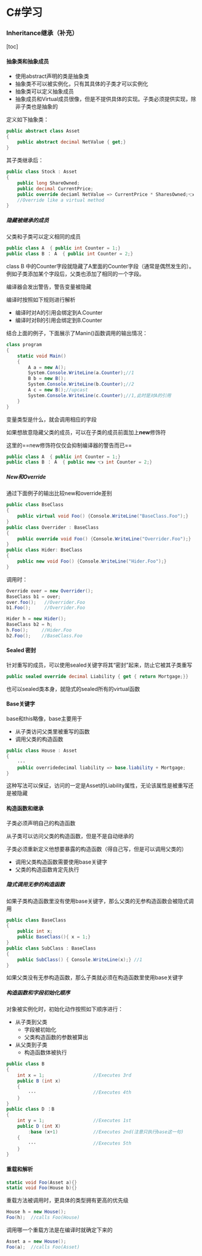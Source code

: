 # C#学习

### Inheritance继承（补充）

[toc]

#### 抽象类和抽象成员

- 使用abstract声明的类是抽象类
- 抽象类不可以被实例化，只有其具体的子类才可以实例化
- 抽象类可以定义抽象成员
- 抽象成员和Virtual成员很像，但是不提供具体的实现。子类必须提供实现，除非子类也是抽象的

定义如下抽象类：

```csharp
public abstract class Asset
{
    public abstract decimal NetValue { get;}
}
```

其子类继承后：

```csharp
public class Stock : Asset
{
    public long ShareOwned;
    public decimal CurrentPrice;
    public override deciaml NetValue => CurrentPrice * SharesOwned;👈
    //Override like a virtual method
}
```

##### 隐藏被继承的成员

父类和子类可以定义相同的成员

```csharp
public class A  { public int Counter = 1;}
public class B ： A  { public int Counter = 2;}
```

class B 中的Counter字段就隐藏了A里面的Counter字段（通常是偶然发生的）。例如子类添加某个字段后，父类也添加了相同的一个字段。

编译器会发出警告，警告变量被隐藏



编译时按照如下规则进行解析

- 编译时对A的引用会绑定到A.Counter
- 编译时对B的引用会绑定到B.Counter

结合上面的例子，下面展示了Manin()函数调用的输出情况：

```csharp
class program
{
    static void Main()
    {
        A a = new A();
        System.Console.WriteLine(a.Counter);//1
		B b = new B();
        System.Console.WriteLine(b.Counter);//2
        A c = new B();//upcast
        System.Console.WriteLine(c.Counter);//1,此时是对A的引用
    }
}
```

变量类型是什么，就会调用相应的字段



如果想故意隐藏父类的成员，可以在子类的成员前面加上**new**修饰符

这里的==new修饰符仅仅会抑制编译器的警告而已==

```csharp
public class A  { public int Counter = 1;}
public class B ： A  { public new 👈 int Counter = 2;}
```



##### New和Override

通过下面例子的输出比较new和override差别

```csharp
public class BseClass
{
    public virtual void Foo() {Console.WriteLine("BaseClass.Foo");}
}
public class Overrider : BaseClass
{
    public override void Foo() {Console.WriteLine("Overrider.Foo");}
}
public class Hider: BseClass
{
    public new void Foo() {Console.WriteLine("Hider.Foo");}
}
```

调用时：

```csharp
Override over = new Overrider();
BaseClass b1 = over;
over.foo();   //Overrider.Foo
b1.Foo();     //Overrider.Foo

Hider h = new Hider();
BaseClass b2 = h;
h.Foo();     //Hider.Foo
b2.Foo();    //BaseClass.Foo
```



#### Sealed 密封

针对重写的成员，可以使用sealed关键字将其“密封”起来，防止它被其子类重写

```csharp
public sealed override decimal Liability { get { return Mortgage;}}
```

也可以sealed类本身，就隐式的sealed所有的virtual函数



#### Base关键字

base和this略像，base主要用于

- 从子类访问父类里被重写的函数
- 调用父类的构造函数

```csharp
public class House : Asset
{
    ···
    public overridedecimal liability => base.liability + Mortgage;
}
```

这种写法可以保证，访问的一定是Asset的Liability属性，无论该属性是被重写还是被隐藏



#### 构造函数和继承

子类必须声明自己的构造函数

从子类可以访问父类的构造函数，但是不是自动继承的

子类必须重新定义他想要暴露的构造函数（得自己写，但是可以调用父类的）

- 调用父类构造函数需要使用base关键字
- 父类的构造函数肯定先执行



##### 隐式调用无参的构造函数

如果子类构造函数里没有使用base关键字，那么父类的无参构造函数会被隐式调用

```csharp
public class BaseClass
{
    public int x;
    public BaseClass(){ x = 1;}
}
public class SubClass : BaseClass
{
    public SubClass() { Console.WriteLine(x);} //1
}
```

如果父类没有无参构造函数，那么子类就必须在构造函数里使用base关键字

##### 构造函数和字段初始化顺序

对象被实例化时，初始化动作按照如下顺序进行：

- 从子类到父类
  - 字段被初始化
  - 父类构造函数的参数被算出
- 从父类到子类
  - 构造函数体被执行

```csharp
public class B
{
    int x = 1;                  //Executes 3rd
    public B (int x)
    {
        ···                     //Executes 4th
    }
}
public class D ：B
{
    int y = 1;                  //Executes 1st
    public D (int X)
        :base (x+1)             //Executes 2nd(注意只执行base这一句)
    {
        ···                     //Executes 5th
    }
}
```



#### 重载和解析

```csharp
static void Foo(Asset a){}
static void Foo(House b){}
```

重载方法被调用时，更具体的类型拥有更高的优先级

```csharp
House h = new House();
Foo(h);  //calls Foo(House)
```

调用哪一个重载方法是在编译时就确定下来的

```csharp
Asset a = new House();
Foo(a);  //calls Foo(Asset)
```

